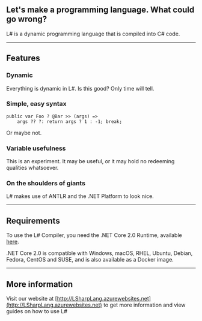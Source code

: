 ## Let's make a programming language. What could go wrong?

L# is a dynamic programming language that is compiled into C# code.

***

## Features
### Dynamic
Everything is dynamic in L#. Is this good? Only time will tell.

### Simple, easy syntax
<pre><code>public var Foo ? @Bar >> (args) =>
    args ?? ?: return args ? 1 : -1; break;</code></pre>
Or maybe not.

### Variable usefulness
This is an experiment. It may be useful, or it may hold no redeeming qualities whatsoever.

### On the shoulders of giants
L# makes use of ANTLR and the .NET Platform to look nice.

***

## Requirements
To use the L# Compiler, you need the .NET Core 2.0 Runtime, available [here](https://www.microsoft.com/net/core).

.NET Core 2.0 is compatible with Windows, macOS, RHEL, Ubuntu, Debian, Fedora, CentOS and SUSE, and is also available as a Docker image.

***

## More information
Visit our website at [http://LSharpLang.azurewebsites.net](http://LSharpLang.azurewebsites.net) to get more information and view guides on how to use L#
